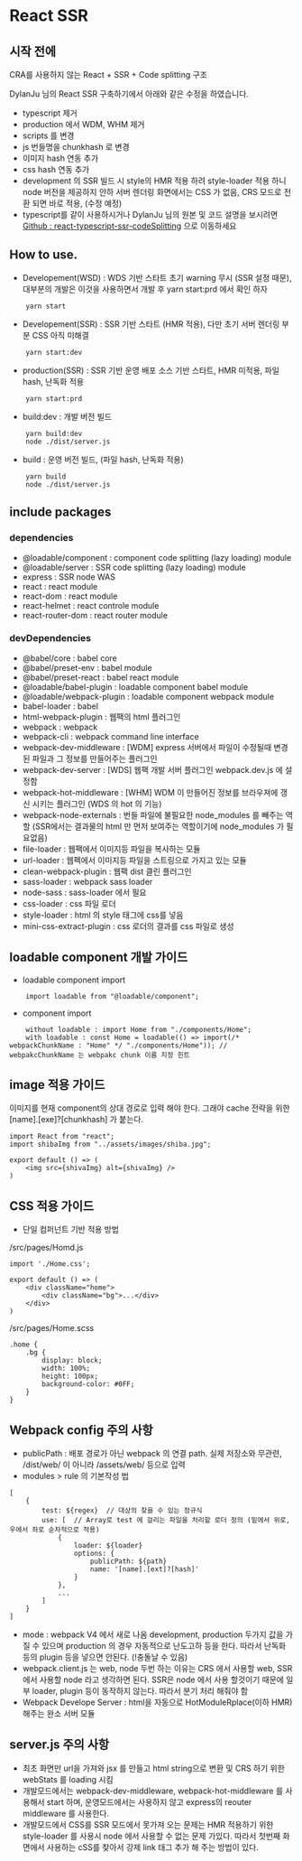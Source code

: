 # React SSR

## 시작 전에

CRA를 사용하지 않는 React + SSR + Code splitting 구조

DylanJu 님의 React SSR 구축하기에서 아래와 같은 수정을 하였습니다.
- typescript 제거
- production 에서 WDM, WHM 제거
- scripts 를 변경
- js 번들명을 chunkhash 로 변경
- 이미지 hash 연동 추가 
- css hash 연동 추가
- development 의 SSR 빌드 시 style의 HMR 적용 하려 style-loader 적용 하니 node 버전을 제공하지 안하 서버 렌더링 화면에서는 CSS 가 없음, CRS 모드로 전환 되면 바로 적용, (수정 예정)
- typescript를 같이 사용하시거나 DylanJu 님의 원본 및 코드 설명을 보시려면 [Github : react-typescript-ssr-codeSplitting](https://github.com/DylanJu/react-typescript-ssr-codeSplitting) 으로 이동하세요 


## How to use.
- Developement(WSD) : WDS 기반 스타트 초기 warning 무시 (SSR 설정 때문), 대부분의 개발은 이것을 사용하면서 개발 후 yarn start:prd 에서 확인 하자
```
    yarn start
```
- Developement(SSR) : SSR 기반 스타트 (HMR 적용), 다만 초기 서버 렌더링 부분 CSS 아직 미해결
```
    yarn start:dev
```
- production(SSR) : SSR 기반 운영 배포 소스 기반 스타트, HMR 미적용, 파일 hash, 난독화 적용
```
    yarn start:prd
```
- build:dev : 개발 버전 빌드
```
    yarn build:dev
    node ./dist/server.js
```
- build : 운영 버전 빌드, (파일 hash, 난독화 적용)
```
    yarn build
    node ./dist/server.js
```

## include packages
### dependencies
- @loadable/component : component code splitting (lazy loading) module
- @loadable/server : SSR code splitting (lazy loading) module
- express : SSR node WAS
- react : react module
- react-dom : react module
- react-helmet : react <head /> controle module
- react-router-dom : react router module
### devDependencies
- @babel/core : babel core
- @babel/preset-env : babel module
- @babel/preset-react : babel react module
- @loadable/babel-plugin : loadable component babel module
- @loadable/webpack-plugin : loadable component webpack module
- babel-loader : babel
- html-webpack-plugin : 웹팩의 html 플러그인
- webpack : webpack
- webpack-cli : webpack command line interface
- webpack-dev-middleware : [WDM] express 서버에서 파일이 수정될때 변경된 파일과 그 정보를 만들어주는 플러그인
- webpack-dev-server : [WDS] 웹팩 개발 서버 플러그인 webpack.dev.js 에 설정함
- webpack-hot-middleware : [WHM] WDM 이 만들어진 정보를 브라우져에 갱신 시키는 플러그인 (WDS 의 hot 의 기능)
- webpack-node-externals : 번들 파일에 불필요한 node_modules 를 빼주는 역할 (SSR에서는 결과물의 html 만 먼저 보여주는 역할이기에 node_modules 가 필요없음)
- file-loader : 웹팩에서 이미지등 파일을 복사하는 모듈
- url-loader : 웹펙에서 이미지등 파일을 스트링으로 가지고 있는 모듈
- clean-webpack-plugin : 웹팩 dist 클린 플러그인
- sass-loader : webpack sass loader
- node-sass : sass-loader 에서 필요
- css-loader : css 파일 로더
- style-loader : html 의 style 태그에 css를 넣음
- mini-css-extract-plugin : css 로더의 결과를 css 파일로 생성

## loadable component 개발 가이드
- loadable component import
```
    import loadable from "@loadable/component";
```
- component import
```
    without loadable : import Home from "./components/Home";
    with loadable : const Home = loadable(() => import(/* webpackChunkName : "Home" */ "./components/Home")); // webpakcChunkName 는 webpakc chunk 이름 지정 힌트
```

## image 적용 가이드

이미지를 현재 component의 상대 경로로 입력 해야 한다.
그래야 cache 전략을 위한 [name].[exe]?[chunkhash] 가 붙는다.
```
import React from "react";
import shibaImg from "../assets/images/shiba.jpg";

export default () => (
    <img src={shivaImg} alt={shivaImg} />
)
```

## CSS 적용 가이드

- 단일 컴퍼넌트 기반 적용 방법

/src/pages/Homd.js
```
import './Home.css';

export default () => (
    <div className="home">
        <div className="bg">...</div>
    </div>
)
```
/src/pages/Home.scss
```
.home {
    .bg {
        display: block;
        width: 100%;
        height: 100px;
        background-color: #0FF;
    }
}
```

## Webpack config 주의 사항
- publicPath : 배포 경로가 아닌 webpack 의 연결 path. 실제 저장소와 무관련,
 /dist/web/ 이 아니라 /assets/web/ 등으로 입력
- modules > rule 의 기본작성 법
```
[
    {
        test: ${regex}  // 대상의 찾을 수 있는 정규식
        use: [  // Array로 test 에 걸리는 파일을 처리할 로더 정의 (밑에서 위로, 우에서 좌로 순차적으로 적용)
            {
                loader: ${loader}
                options: {
                    publicPath: ${path}
                    name: '[name].[ext]?[hash]'
                }
            },
            ...
        ]
    }
]
```
- mode : webpack V4 에서 새로 나옴 development, production 두가지 값을 가질 수 있으며 production 의 경우 자동적으로 난도고하 등을 한다. 따라서 난독화 등의 plugin 등을 넣으면 안된다. (!충돌날 수 있음)
- webpack.client.js 는 web, node 두번 하는 이유는 CRS 에서 사용할 web, SSR 에서 사용할 node 라고 생각하면 된다. SSR은 node 에서 사용 할것이기 때문에 일부 loader, plugin 등이 동작하지 않는다. 따라서 분기 처리 해줘야 함
- Webpack Develope Server : html을 자동으로 HotModuleRplace(이하 HMR) 해주는 완소 서버 모듈

## server.js 주의 사항
- 최초 화면만 url을 가져와 jsx 를 만들고 html string으로 변환 및 CRS 하기 위한 webStats 를 loading 시킴
- 개발모드에서는 webpack-dev-middleware, webpack-hot-middleware 를 사용해서 start 하며, 운영모드에서는 사용하지 않고 express의 reouter middleware 를 사용한다.
- 개발모드에서 CSS를 SSR 모드에서 못가져 오는 문제는 HMR 적용하기 위한 style-loader 를 사용시 node 에서 사용할 수 없는 문제 가있다. 따라서 첫번째 화면에서 사용하는 cSS를 찾아서 강제 link 태그 추가 해 주는 방법이 있다.  <style /> 가 우선순위가 높기에 CSR에서 덮어 버릴테니깐.